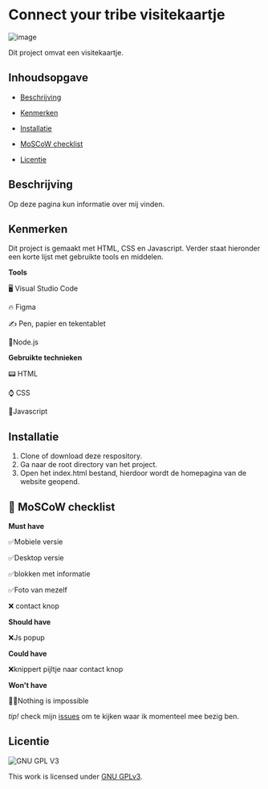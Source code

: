 
# Connect your tribe visitekaartje

![image](https://user-images.githubusercontent.com/112861166/218084287-f2bcbcac-240e-45ba-8ad4-4f685097e1b8.png)

Dit project omvat een visitekaartje.

## Inhoudsopgave


* [Beschrijving](https://github.com/Demivdm/connect-your-tribe-profile-card#beschrijving) 

* [Kenmerken](https://github.com/Demivdm/connect-your-tribe-profile-card#kenmerken) 

* [Installatie](https://github.com/Demivdm/connect-your-tribe-profile-card#installatie)

* [MoSCoW checklist](https://github.com/Demivdm/connect-your-tribe-profile-card#-moscow-checklist)

* [Licentie](https://github.com/Demivdm/connect-your-tribe-profile-card#licentie)



## Beschrijving

Op deze pagina kun informatie over mij vinden.

## Kenmerken

Dit project is gemaakt met HTML, CSS en Javascript. Verder staat hieronder een korte lijst met gebruikte tools en middelen.

**Tools**

🖥️ Visual Studio Code

🔥 Figma

✍ Pen, papier en tekentablet

📒Node.js

**Gebruikte technieken**

📟 HTML

⌚ CSS

🗼Javascript

## Installatie

1. Clone of download deze respository.
2. Ga naar de root directory van het project.
3. Open het index.html bestand, hierdoor wordt de homepagina van de website geopend.

## 🎩 MoSCoW checklist

**Must have**
  
  ✅Mobiele versie
  
  ✅Desktop versie
  
  ✅blokken met informatie
  
  ✅Foto van mezelf
  
  ❌ contact knop

**Should have**

  ❌Js popup

**Could have**

  ❌knippert pijltje naar contact knop

**Won't have**

  🦸‍♀️Nothing is impossible

_tip!_ check mijn [issues](https://github.com/Demivdm/connect-your-tribe-profile-card/issues) om te kijken waar ik momenteel mee bezig ben.

## Licentie

![GNU GPL V3](https://www.gnu.org/graphics/gplv3-127x51.png)

This work is licensed under [GNU GPLv3](./LICENSE).

